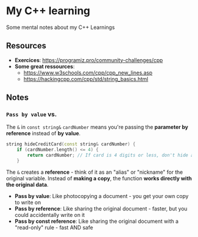 # My C++ learning
Some mental notes about my C++ Learnings

## Resources
- **Exercices**: https://programiz.pro/community-challenges/cpp
- **Some great ressources**:
  - https://www.w3schools.com/cpp/cpp_new_lines.asp
  - https://hackingcpp.com/cpp/std/string_basics.html
 
## Notes

### `Pass by value` vs.

The `&` in `const string&` `cardNumber` means you're passing the **parameter by reference** instead of **by value**. 

```cpp
string hideCreditCard(const string& cardNumber) {
    if (cardNumber.length() <= 4) {
        return cardNumber; // If card is 4 digits or less, don't hide anything
    }
```

The `&` creates a **reference** - think of it as an "alias" or "nickname" for the original variable. 
Instead of **making a copy**, the function **works directly with the original data**.

- **Pass by value**: Like photocopying a document - you get your own copy to write on
- **Pass by reference**: Like sharing the original document - faster, but you could accidentally write on it
- **Pass by const reference**: Like sharing the original document with a "read-only" rule - fast AND safe
